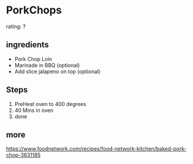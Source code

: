 # PorkChops
rating: ?


## ingredients
* Pork Chop Loin
* Marinade in BBQ (optional)
* Add slice jalapeno on top (optional)

## Steps
1. PreHeat oven to 400 degrees
2. 40 Mins in oven
3. done


## more
https://www.foodnetwork.com/recipes/food-network-kitchen/baked-pork-chop-3631185


